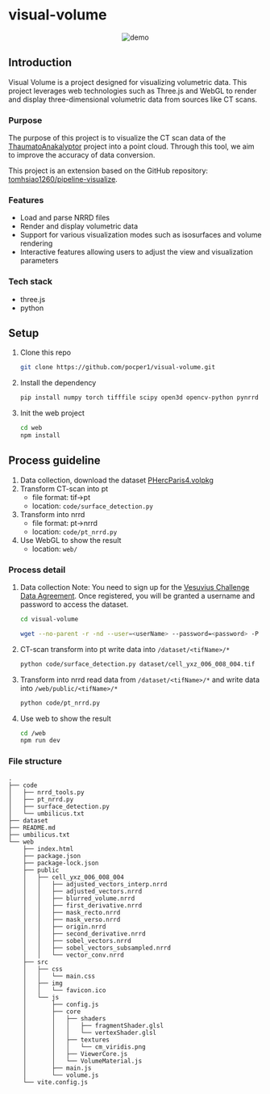 # visual-volume

<p align="center">
    <img src="demo/visual-volume-demo.gif" alt="demo">
</p>

## Introduction

Visual Volume is a project designed for visualizing volumetric data. This project leverages web technologies such as Three.js and WebGL to render and display three-dimensional volumetric data from sources like CT scans.

### Purpose

The purpose of this project is to visualize the CT scan data of the [ThaumatoAnakalyptor](https://github.com/schillij95/ThaumatoAnakalyptor) project into a point cloud. Through this tool, we aim to improve the accuracy of data conversion.

This project is an extension based on the GitHub repository: [tomhsiao1260/pipeline-visualize](https://github.com/tomhsiao1260/pipeline-visualize).

### Features

-   Load and parse NRRD files
-   Render and display volumetric data
-   Support for various visualization modes such as isosurfaces and volume rendering
-   Interactive features allowing users to adjust the view and visualization parameters

### Tech stack

-   three.js
-   python

## Setup

1. Clone this repo
    ```bash
    git clone https://github.com/pocper1/visual-volume.git
    ```
2. Install the dependency
    ```bash
    pip install numpy torch tifffile scipy open3d opencv-python pynrrd tqdm
    ```
3. Init the web project
    ```bash
    cd web
    npm install
    ```

## Process guideline

1. Data collection, download the dataset [PHercParis4.volpkg](https://dl.ash2txt.org/full-scrolls/Scroll1/PHercParis4.volpkg/volume_grids/20230205180739/)
2. Transform CT-scan into pt
    - file format: tif->pt
    - location: `code/surface_detection.py`
3. Transform into nrrd
    - file format: pt->nrrd
    - location: `code/pt_nrrd.py`
4. Use WebGL to show the result
    - location: `web/`

### Process detail

1. Data collection
   Note: You need to sign up for the [Vesuvius Challenge Data Agreement](https://docs.google.com/forms/d/e/1FAIpQLSf2lCOCwnO1xo0bc1QdlL0a034Uoe7zyjYBY2k33ZHslHE38Q/viewform). Once registered, you will be granted a username and password to access the dataset.

    ```bash
    cd visual-volume
    ```

    ```bash
    wget --no-parent -r -nd --user=<userName> --password=<password> -P dataset https://dl.ash2txt.org/full-scrolls/Scroll1/PHercParis4.volpkg/volume_grids/20230205180739/cell_yxz_006_008_004.tif
    ```

2. CT-scan transform into pt
   write data into `/dataset/<tifName>/*`

    ```bash
    python code/surface_detection.py dataset/cell_yxz_006_008_004.tif
    ```

3. Transform into nrrd
   read data from `/dataset/<tifName>/*` and write data into `/web/public/<tifName>/*`
    ```bash
    python code/pt_nrrd.py
    ```
4. Use web to show the result
    ```bash
    cd /web
    npm run dev
    ```

### File structure

```
.
├── code
│   ├── nrrd_tools.py
│   ├── pt_nrrd.py
│   ├── surface_detection.py
│   └── umbilicus.txt
├── dataset
├── README.md
├── umbilicus.txt
└── web
    ├── index.html
    ├── package.json
    ├── package-lock.json
    ├── public
    │   ├── cell_yxz_006_008_004
    │   │   ├── adjusted_vectors_interp.nrrd
    │   │   ├── adjusted_vectors.nrrd
    │   │   ├── blurred_volume.nrrd
    │   │   ├── first_derivative.nrrd
    │   │   ├── mask_recto.nrrd
    │   │   ├── mask_verso.nrrd
    │   │   ├── origin.nrrd
    │   │   ├── second_derivative.nrrd
    │   │   ├── sobel_vectors.nrrd
    │   │   ├── sobel_vectors_subsampled.nrrd
    │   │   └── vector_conv.nrrd
    ├── src
    │   ├── css
    │   │   └── main.css
    │   ├── img
    │   │   └── favicon.ico
    │   └── js
    │       ├── config.js
    │       ├── core
    │       │   ├── shaders
    │       │   │   ├── fragmentShader.glsl
    │       │   │   └── vertexShader.glsl
    │       │   ├── textures
    │       │   │   └── cm_viridis.png
    │       │   ├── ViewerCore.js
    │       │   └── VolumeMaterial.js
    │       ├── main.js
    │       └── volume.js
    └── vite.config.js
```
